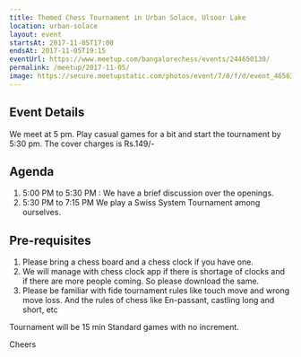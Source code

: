 ```yaml
---
title: Themed Chess Tournament in Urban Solace, Ulsoor Lake
location: urban-solace
layout: event
startsAt: 2017-11-05T17:00
endsAt: 2017-11-05T19:15
eventUrl: https://www.meetup.com/bangalorechess/events/244650130/
permalink: /meetup/2017-11-05/
image: https://secure.meetupstatic.com/photos/event/7/8/f/d/event_465630973.jpeg
---
```

## Event Details
We meet at 5 pm. Play casual games for a bit and start the tournament by 5:30 pm. The cover charges is Rs.149/-

## Agenda
1. 5:00 PM to 5:30 PM : We have a brief discussion over the openings.
1. 5:30 PM to 7:15 PM We play a Swiss System Tournament among ourselves.

## Pre-requisites
1. Please bring a chess board and a chess clock if you have one.
1. We will manage with chess clock app if there is shortage of clocks and if there are more people coming. So please download the same.
1. Please be familiar with fide tournament rules like touch move and wrong move loss. And the rules of chess like En-passant, castling long and short, etc

Tournament will be 15 min Standard games with no increment.

Cheers


